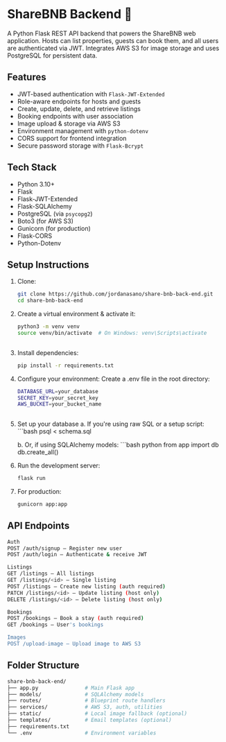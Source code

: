 # ShareBNB Backend 🏨

A Python Flask REST API backend that powers the ShareBNB web application. Hosts can list properties, guests can book them, and all users are authenticated via JWT. Integrates AWS S3 for image storage and uses PostgreSQL for persistent data.

## Features

- JWT-based authentication with `Flask-JWT-Extended`
- Role-aware endpoints for hosts and guests
- Create, update, delete, and retrieve listings
- Booking endpoints with user association
- Image upload & storage via AWS S3
- Environment management with `python-dotenv`
- CORS support for frontend integration
- Secure password storage with `Flask-Bcrypt`

## Tech Stack

- Python 3.10+
- Flask
- Flask-JWT-Extended
- Flask-SQLAlchemy
- PostgreSQL (via `psycopg2`)
- Boto3 (for AWS S3)
- Gunicorn (for production)
- Flask-CORS
- Python-Dotenv

## Setup Instructions

1. Clone:
   ```bash
   git clone https://github.com/jordanasano/share-bnb-back-end.git
   cd share-bnb-back-end

2. Create a virtual environment & activate it:
   ```bash
   python3 -m venv venv
   source venv/bin/activate  # On Windows: venv\Scripts\activate
  
3. Install dependencies:
   ```bash
   pip install -r requirements.txt

4. Configure your environment:
   Create a .env file in the root directory:
   ```bash
   DATABASE_URL=your_database
   SECRET_KEY=your_secret_key
   AWS_BUCKET=your_bucket_name
  
5. Set up your database
     a. If you're using raw SQL or a setup script:
        ```bash
        psql < schema.sql
     
     b. Or, if using SQLAlchemy models:
        ```bash
        python
        from app import db
        db.create_all()
  
6. Run the development server:
   ```bash
   flask run
   
7. For production:
   ```bash
   gunicorn app:app
   
## API Endpoints
```bash
Auth
POST /auth/signup – Register new user
POST /auth/login – Authenticate & receive JWT

Listings
GET /listings – All listings
GET /listings/<id> – Single listing
POST /listings – Create new listing (auth required)
PATCH /listings/<id> – Update listing (host only)
DELETE /listings/<id> – Delete listing (host only)

Bookings
POST /bookings – Book a stay (auth required)
GET /bookings – User's bookings

Images
POST /upload-image – Upload image to AWS S3
```

## Folder Structure
```graphql
share-bnb-back-end/
├── app.py               # Main Flask app
├── models/              # SQLAlchemy models
├── routes/              # Blueprint route handlers
├── services/            # AWS S3, auth, utilities
├── static/              # Local image fallback (optional)
├── templates/           # Email templates (optional)
├── requirements.txt
└── .env                 # Environment variables
```
